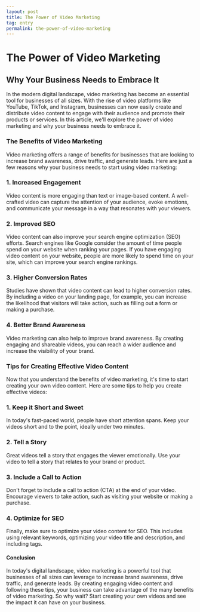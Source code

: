 ```yaml
---
layout: post
title: The Power of Video Marketing
tag: entry
permalink: the-power-of-video-marketing
---
```


# The Power of Video Marketing

## Why Your Business Needs to Embrace It

In the modern digital landscape, video marketing has become an essential tool for businesses of all sizes. With the rise of video platforms like YouTube, TikTok, and Instagram, businesses can now easily create and distribute video content to engage with their audience and promote their products or services. In this article, we'll explore the power of video marketing and why your business needs to embrace it.

### The Benefits of Video Marketing

Video marketing offers a range of benefits for businesses that are looking to increase brand awareness, drive traffic, and generate leads. Here are just a few reasons why your business needs to start using video marketing:

### 1\. Increased Engagement

Video content is more engaging than text or image-based content. A well-crafted video can capture the attention of your audience, evoke emotions, and communicate your message in a way that resonates with your viewers.

### 2\. Improved SEO

Video content can also improve your search engine optimization (SEO) efforts. Search engines like Google consider the amount of time people spend on your website when ranking your pages. If you have engaging video content on your website, people are more likely to spend time on your site, which can improve your search engine rankings.

### 3\. Higher Conversion Rates

Studies have shown that video content can lead to higher conversion rates. By including a video on your landing page, for example, you can increase the likelihood that visitors will take action, such as filling out a form or making a purchase.

### 4\. Better Brand Awareness

Video marketing can also help to improve brand awareness. By creating engaging and shareable videos, you can reach a wider audience and increase the visibility of your brand.

### Tips for Creating Effective Video Content

Now that you understand the benefits of video marketing, it's time to start creating your own video content. Here are some tips to help you create effective videos:

### 1\. Keep it Short and Sweet

In today's fast-paced world, people have short attention spans. Keep your videos short and to the point, ideally under two minutes.

### 2\. Tell a Story

Great videos tell a story that engages the viewer emotionally. Use your video to tell a story that relates to your brand or product.

### 3\. Include a Call to Action

Don't forget to include a call to action (CTA) at the end of your video. Encourage viewers to take action, such as visiting your website or making a purchase.

### 4\. Optimize for SEO

Finally, make sure to optimize your video content for SEO. This includes using relevant keywords, optimizing your video title and description, and including tags.

#### Conclusion

In today's digital landscape, video marketing is a powerful tool that businesses of all sizes can leverage to increase brand awareness, drive traffic, and generate leads. By creating engaging video content and following these tips, your business can take advantage of the many benefits of video marketing. So why wait? Start creating your own videos and see the impact it can have on your business.